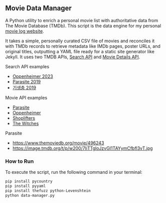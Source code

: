 ## Movie Data Manager

A Python utility to enrich a personal movie list with authoritative data from The Movie Database (TMDb). This script is the data engine for my personal [movie log website](https://nambin.github.io/movies.html).

It takes a simple, personally curated CSV file of movies and reconciles it with TMDb records to retrieve metadata like IMDb pages, poster URLs, and original titles, outputting a YAML file ready for a static site generator like Jekyll. It uses two TMDB APIs, [Search API](https://developer.themoviedb.org/reference/search-movie) and [Movie Details API](https://developer.themoviedb.org/reference/movie-details). 

Search API examples
- [Oppenheimer 2023](https://api.themoviedb.org/3/search/movie?api_key=f6d7fb04f4d4d6b07d2d750811e73a4c&query=Oppenheimer&primary_release_year=2023)
- [Parasite 2019](https://api.themoviedb.org/3/search/movie?api_key=f6d7fb04f4d4d6b07d2d750811e73a4c&query=Parasite&primary_release_year=2019)
- [기생충 2019](https://api.themoviedb.org/3/search/movie?api_key=f6d7fb04f4d4d6b07d2d750811e73a4c&query=기생충&primary_release_year=2019)


Movie API examples
- [Parasite](https://api.themoviedb.org/3/movie/496243?api_key=f6d7fb04f4d4d6b07d2d750811e73a4c&append_to_response=credits)
- [Oppenheimer](https://api.themoviedb.org/3/movie/872585?api_key=f6d7fb04f4d4d6b07d2d750811e73a4c&append_to_response=credits)
- [Shoplifters](https://api.themoviedb.org/3/movie/505192?api_key=f6d7fb04f4d4d6b07d2d750811e73a4c&append_to_response=credits)
- [The Witches](https://api.themoviedb.org/3/movie/531219?api_key=f6d7fb04f4d4d6b07d2d750811e73a4c&append_to_response=credits)

Parasite
- https://www.themoviedb.org/movie/496243
- https://image.tmdb.org/t/p/w200/7IiTTgloJzvGI1TAYymCfbfl3vT.jpg

### How to Run

To execute the script, run the following command in your terminal:

```bash
pip install pycountry
pip install pyyaml
pip install thefuzz python-Levenshtein
python data-manager.py
```

<!-- Remaining TODOs
Show external ratings (e.g. rotten tomatos).
Lazy loading for quick scroll on mobile.
Low res homepage beatles SVG.
Award cross-validation: CSS vs TMDB vs other sources.
Technical 1-pager by Gemini. -->